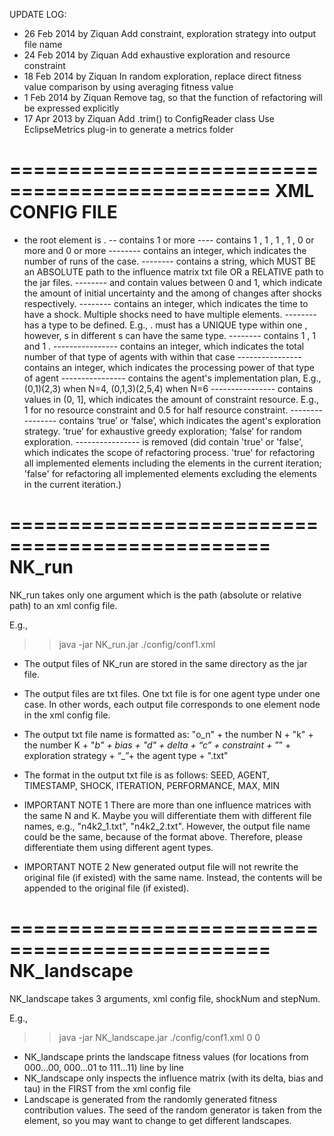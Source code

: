 UPDATE LOG: 
- 26 Feb 2014 by Ziquan
	Add constraint, exploration strategy into output file name
- 24 Feb 2014 by Ziquan
	Add exhaustive exploration and resource constraint
- 18 Feb 2014 by Ziquan
	In random exploration, replace direct fitness value comparison by using averaging fitness value
- 1 Feb 2014 by Ziquan
	Remove <refactoring> tag, so that the function of refactoring will be expressed explicitly 
- 17 Apr 2013 by Ziquan
	Add .trim() to ConfigReader class
	Use EclipseMetrics plug-in to generate a metrics folder

================================================
XML CONFIG FILE
================================================

- the root element is <simulation>.
-- <simulation> contains 1 or more <case>
---- <case> contains 1 <runs>, 1 <inf>, 1 <bias>, 1 <delta>, 0 or more <tau> and 0 or more <agent>
-------- <runs> contains an integer, which indicates the number of runs of the case.
-------- <inf> contains a string, which MUST BE an ABSOLUTE path to the influence matrix txt file OR a RELATIVE path to the jar files.
-------- <bias> and <delta> contain values between 0 and 1, which indicate the amount of initial uncertainty and the among of changes after shocks respectively.
-------- <tau> contains an integer, which indicates the time to have a shock. Multiple shocks need to have multiple <tau> elements.
-------- <agent> has a type to be defined. E.g., <agent type="foo">. <agent> must has a UNIQUE type within one <case>, however, <agent>s in different <case>s can have the same type.
-------- <agent> contains 1 <num>, 1 <power> and 1 <plan>.
---------------- <num> contains an integer, which indicates the total number of that type of agents with within that case
---------------- <power> contains an integer, which indicates the processing power of that type of agent
---------------- <plan> contains the agent's implementation plan, E.g., (0,1)(2,3) when N=4, (0,1,3)(2,5,4) when N=6
---------------- <constraint> contains values in (0, 1], which indicates the amount of constraint resource. E.g., 1 for no resource constraint and 0.5 for half resource constraint.
---------------- <exhaustive> contains ‘true’ or ‘false’, which indicates the agent's exploration strategy. ’true’ for exhaustive greedy exploration; ‘false’ for random exploration.
---------------- <refactoring> is removed (did contain 'true' or 'false', which indicates the scope of refactoring process. 'true' for refactoring all implemented elements including the elements in the current iteration; 'false' for refactoring all implemented elements excluding the elements in the current iteration.)

================================================
NK_run
================================================
NK_run takes only one argument which is the path (absolute or relative path) to an xml config file.

E.g.,
>> java -jar NK_run.jar ./config/conf1.xml

- The output files of NK_run are stored in the same directory as the jar file.
- The output files are txt files. One txt file is for one agent type under one case. In other words, each output file corresponds to one <agent> element node in the xml config file.
- The output txt file name is formatted as:
"o_n" + the number N + "k" + the number K + "_b" + bias + "d" + delta + “c” + constraint + ”_” + exploration strategy + “_”+ the agent type + ".txt"
- The format in the output txt file is as follows:
SEED, AGENT, TIMESTAMP, SHOCK, ITERATION, PERFORMANCE, MAX, MIN	

- IMPORTANT NOTE 1
There are more than one influence matrices with the same N and K. Maybe you will differentiate them with different file names, e.g., "n4k2_1.txt", "n4k2_2.txt". However, the output file name could be the same, because of the format above. Therefore, please differentiate them using different agent types.

- IMPORTANT NOTE 2
New generated output file will not rewrite the original file (if existed) with the same name. Instead, the contents will be appended to the original file (if existed).


================================================
NK_landscape
================================================
NK_landscape takes 3 arguments, xml config file, shockNum and stepNum.

E.g.,
>> java -jar NK_landscape.jar ./config/conf1.xml 0 0

- NK_landscape prints the landscape fitness values (for locations from 000…00, 000…01 to 111…11) line by line
- NK_landscape only inspects the influence matrix (with its delta, bias and tau) in the FIRST <case>
 from the xml config file
- Landscape is generated from the randomly generated fitness contribution values. The seed of the random generator is taken from the <runs> element, so you may want to change <runs> to get different landscapes.

